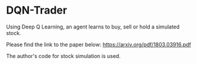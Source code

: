 # DQN-Trader
Using Deep Q Learning, an agent learns to buy, sell or hold a simulated stock. 

Please find the link to the paper below:
https://arxiv.org/pdf/1803.03916.pdf

The author's code for stock simulation is used.
